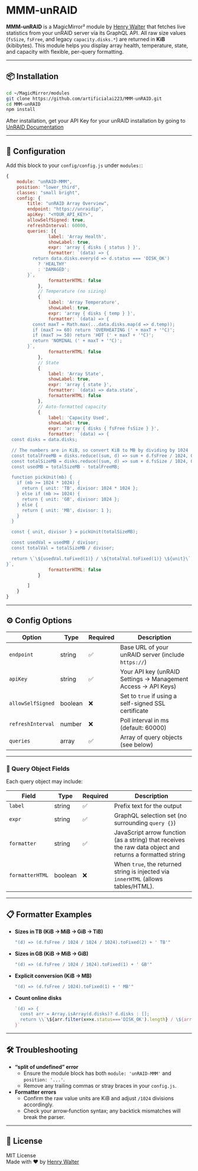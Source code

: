 # MMM-unRAID

**MMM-unRAID** is a MagicMirror² module by [Henry Walter](https://github.com/artificialai223) that fetches live statistics from your unRAID server via its GraphQL API. All raw size values (`fsSize`, `fsFree`, and legacy `capacity.disks.*`) are returned in **KiB** (kibibytes). This module helps you display array health, temperature, state, and capacity with flexible, per-query formatting.

---

## 📦 Installation

```bash
cd ~/MagicMirror/modules
git clone https://github.com/artificialai223/MMM-unRAID.git
cd MMM-unRAID
npm install
```

After installation, get your API Key for your unRAID installation by going to [UnRAID Documentation](https://docs.unraid.net/API/how-to-use-the-api/#enabling-the-graphql-sandbox)

---

## 🔧 Configuration

Add this block to your `config/config.js` under `modules:`:

```js
{
    module: "unRAID-MMM",
    position: "lower_third",
    classes: "small bright",
    config: {
        title: "unRAID Array Overview",
        endpoint: "https://unraidip",
        apiKey: "<YOUR_API_KEY>",
        allowSelfSigned: true,
        refreshInterval: 60000,
        queries: [{
                label: 'Array Health',
                showLabel: true,
                expr: 'array { disks { status } }',
                formatter: `(data) => {
          return data.disks.every(d => d.status === 'DISK_OK')
            ? 'HEALTHY'
            : 'DAMAGED';
        }`,
                formatterHTML: false
            },
            // Temperature (no sizing)
            {
                label: 'Array Temperature',
                showLabel: true,
                expr: 'array { disks { temp } }',
                formatter: `(data) => {
          const maxT = Math.max(...data.disks.map(d => d.temp));
          if (maxT >= 60) return 'OVERHEATING (' + maxT + '°C)';
          if (maxT >= 50) return 'HOT (' + maxT + '°C)';
          return 'NOMINAL (' + maxT + '°C)';
        }`,
                formatterHTML: false
            },
            // State
            {
                label: 'Array State',
                showLabel: true,
                expr: 'array { state }',
                formatter: `(data) => data.state`,
                formatterHTML: false
            },
            // Auto-formatted capacity
            {
                label: 'Capacity Used',
                showLabel: true,
                expr: 'array { disks { fsFree fsSize } }',
                formatter: `(data) => {
  const disks = data.disks;

  // The numbers are in KiB, so convert KiB to MB by dividing by 1024
  const totalFreeMB = disks.reduce((sum, d) => sum + d.fsFree / 1024, 0);
  const totalSizeMB = disks.reduce((sum, d) => sum + d.fsSize / 1024, 0);
  const usedMB = totalSizeMB - totalFreeMB;

  function pickUnit(mb) {
    if (mb >= 1024 * 1024) {
      return { unit: 'TB', divisor: 1024 * 1024 };
    } else if (mb >= 1024) {
      return { unit: 'GB', divisor: 1024 };
    } else {
      return { unit: 'MB', divisor: 1 };
    }
  }

  const { unit, divisor } = pickUnit(totalSizeMB);

  const usedVal = usedMB / divisor;
  const totalVal = totalSizeMB / divisor;

  return \`\${usedVal.toFixed(1)} / \${totalVal.toFixed(1)} \${unit}\`;
}`,
                formatterHTML: false
            }

        ]
    }
}
```

---

## ⚙️ Config Options

| Option             | Type     | Required | Description                                                                  |
|--------------------|----------|----------|------------------------------------------------------------------------------|
| `endpoint`         | string   | ✅        | Base URL of your unRAID server (include `https://`)                         |
| `apiKey`           | string   | ✅        | Your API key (unRAID Settings → Management Access → API Keys)               |
| `allowSelfSigned`  | boolean  | ❌        | Set to `true` if using a self-signed SSL certificate                        |
| `refreshInterval`  | number   | ❌        | Poll interval in ms (default: 60000)                                         |
| `queries`          | array    | ✅        | Array of query objects (see below)                                           |

---

### 🧩 Query Object Fields

Each query object may include:

| Field           | Type     | Required | Description                                                                                                 |
|-----------------|----------|----------|-------------------------------------------------------------------------------------------------------------|
| `label`         | string   | ✅        | Prefix text for the output                                                                                  |
| `expr`          | string   | ✅        | GraphQL selection set (no surrounding `query {}`)                                                           |
| `formatter`     | string   | ✅        | JavaScript arrow function (as a string) that receives the raw data object and returns a formatted string   |
| `formatterHTML` | boolean  | ❌        | When `true`, the returned string is injected via `innerHTML` (allows tables/HTML).                          |

---

## 📋 Formatter Examples

- **Sizes in TB (KiB → MiB → GiB → TiB)**  
  ```js
  "(d) => (d.fsFree / 1024 / 1024 / 1024).toFixed(2) + ' TB'"
  ```
- **Sizes in GB (KiB → MiB → GiB)**  
  ```js
  "(d) => (d.fsFree / 1024 / 1024).toFixed(1) + ' GB'"
  ```
- **Explicit conversion (KiB → MB)**  
  ```js
  "(d) => (d.fsFree / 1024).toFixed(1) + ' MB'"
  ```
- **Count online disks**  
  ```js
  `(d) => {
    const arr = Array.isArray(d.disks)? d.disks : [];
    return \\`\${arr.filter(x=>x.status==='DISK_OK').length} / \${arr.length} online\\`;
  }`
  ```

---

## 🛠 Troubleshooting

- **“split of undefined” error**  
  - Ensure the module block has both `module: 'unRAID-MMM'` and `position: '...'`.  
  - Remove any trailing commas or stray braces in your `config.js`.  
- **Formatter errors**  
  - Confirm the raw value units are KiB and adjust `/1024` divisions accordingly.  
  - Check your arrow‑function syntax; any backtick mismatches will break the parser.

---

## 📜 License

MIT License  
Made with ❤️ by [Henry Walter](https://github.com/artificialai223)  
